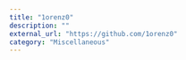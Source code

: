 ```yaml
---
title: "1orenz0"
description: ""
external_url: "https://github.com/1orenz0"
category: "Miscellaneous"
---
```


